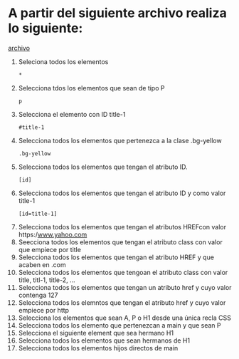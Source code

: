 # A partir del siguiente archivo realiza lo siguiente:
[archivo](https://gist.github.com/DavidBernalGonzalez/34583caa17248441ef5b809ce34095e8)

1. Seleciona todos los elementos
   ~~~
   *
   ~~~
2. Selecciona tdos los elementos que sean de tipo P
   ~~~
   p
   ~~~
3. Selecciona el elemento con ID title-1
   ~~~
   #title-1
   ~~~
4. Selecciona todos los elementos que pertenezca a la clase .bg-yellow
   ~~~
   .bg-yellow
   ~~~
5. Selecciona todos los elementos que tengan el atributo ID.
   ~~~
   [id]
   ~~~
6. Selecciona todos los elementos que tengan el atributo ID y como valor title-1
   ~~~
   [id=title-1]
   ~~~
7. Selecciona todos los elementos que tengan el atributos HREFcon valor https:/www.yahoo.com
8. Seecciona todos los elementos que tengan el atributo class con valor que empiece por title
9.  Selecciona todos los elementos que tengan el atributo HREF y que acaben en .com
10. Selecciona todos los elementos que tengoan el atributo class con valor title, titl-1, title-2, ...
11. Selecciona todos los elementos que tengan un atributo href y cuyo valor contenga 127
12. Selecciona todos los elemntos que tengan el atributo href y cuyo valor empiece por http
13. Selecciona los elementos que sean A, P o H1 desde una única recla CSS
14. Selecciona todos los elemento que pertenezcan a main y que sean P
15. Selecciona el siguiente element que sea hermano H1
16. Selecciona todos los elementos que sean hermanos de H1
17. Selecciona todos los elementos hijos directos de main
